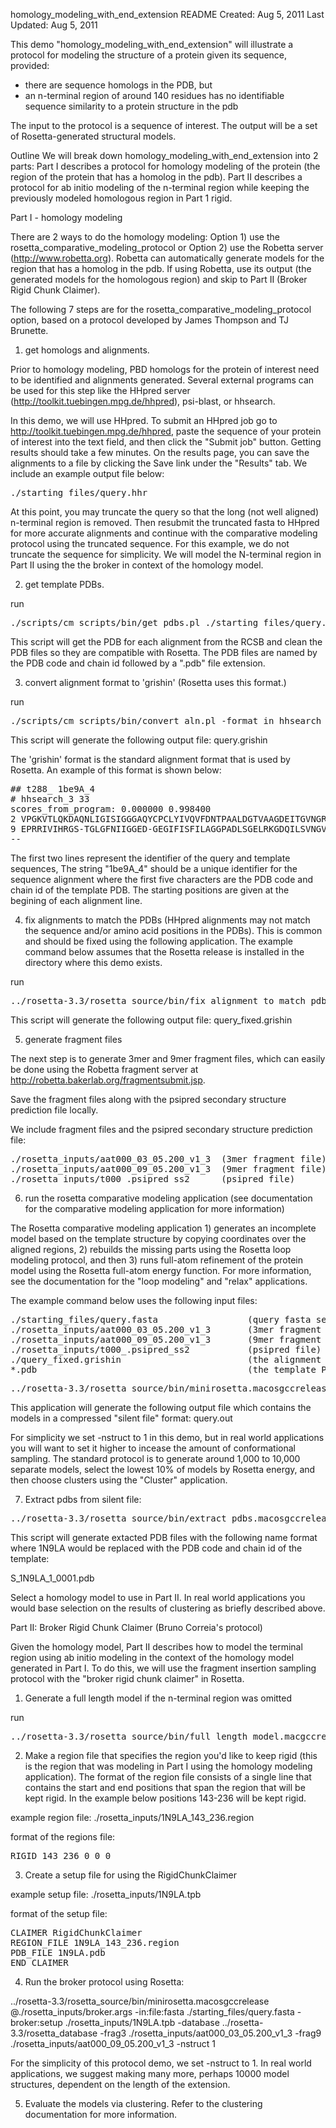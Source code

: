 homology_modeling_with_end_extension README
Created: Aug 5, 2011
Last Updated: Aug 5, 2011

This demo "homology_modeling_with_end_extension" will illustrate a protocol for modeling the structure of a protein given its sequence, provided:
- there are sequence homologs in the PDB, but
- an n-terminal region of around 140 residues has no identifiable sequence similarity to a protein structure in the pdb

The input to the protocol is a sequence of interest.  The output will be a set of Rosetta-generated structural models.

Outline
We will break down homology_modeling_with_end_extension into 2 parts:
Part I describes a protocol for homology modeling of the protein (the region of the protein that has a homolog in the pdb).
Part II describes a protocol for ab initio modeling of the n-terminal region while keeping the previously modeled homologous region in Part 1 rigid.

Part I - homology modeling

There are 2 ways to do the homology modeling:
Option 1) use the rosetta_comparative_modeling_protocol or
Option 2) use the Robetta server (http://www.robetta.org).  Robetta can automatically generate models for the region that has a homolog in the pdb. If using Robetta, use its output (the generated models for the homologous region) and skip to Part II (Broker Rigid Chunk Claimer).

The following 7 steps are for the rosetta_comparative_modeling_protocol option, based on a protocol developed by James Thompson and TJ Brunette.

1. get homologs and alignments.

Prior to homology modeling, PBD homologs for the protein of interest need to be identified and alignments generated.  Several external programs can be used for this step like the HHpred server (http://toolkit.tuebingen.mpg.de/hhpred), psi-blast, or hhsearch.

In this demo, we will use HHpred. To submit an HHpred job go to http://toolkit.tuebingen.mpg.de/hhpred, paste the sequence of your protein of interest into the text field, and then click the "Submit job" button. Getting results should take a few minutes. On the results page, you can save the alignments to a file by clicking the Save link under the "Results" tab. We include an example output file below:

<pre>
./starting_files/query.hhr
</pre>

At this point, you may truncate the query so that the long (not well aligned) n-terminal region is removed. Then resubmit the truncated fasta to HHpred for more accurate alignments and continue with the comparative modeling protocol using the truncated sequence. For this example, we do not truncate the sequence for simplicity.  We will model the N-terminal region in Part II using the the broker in context of the homology model.


2. get template PDBs.

run
<pre>
./scripts/cm_scripts/bin/get_pdbs.pl ./starting_files/query.hhr
</pre>

This script will get the PDB for each alignment from the RCSB and clean the PDB files so they are compatible with Rosetta. The PDB files are named by the PDB code and chain id followed by a ".pdb" file extension.


3. convert alignment format to 'grishin' (Rosetta uses this format.)

run
<pre>
./scripts/cm_scripts/bin/convert_aln.pl -format_in hhsearch -format_out grishin ./starting_files/query.hhr > query.grishin
</pre>

This script will generate the following output file:
query.grishin

The 'grishin' format is the standard alignment format that is used by Rosetta. An example of this format is shown below:

<pre>
## t288_ 1be9A_4
# hhsearch_3 33
scores_from_program: 0.000000 0.998400
2 VPGKVTLQKDAQNLIGISIGGGAQYCPCLYIVQVFDNTPAALDGTVAAGDEITGVNGRSIKGKTKVEVAKMIQEVKGEVTIHYNKLQ
9 EPRRIVIHRGS-TGLGFNIIGGED-GEGIFISFILAGGPADLSGELRKGDQILSVNGVDLRNASHEQAAIALKNAGQTVTIIAQYKP
--
</pre>

The first two lines represent the identifier of the query and template sequences, The string "1be9A_4" should be a unique identifier for the sequence alignment where the first five characters are the PDB code and chain id of the template PDB. The starting positions are given at the begining of each alignment line.


4. fix alignments to match the PDBs (HHpred alignments may not match the sequence and/or amino acid positions in the PDBs).  This is common and should be fixed using the following application. The example command below assumes that the Rosetta release is installed in the directory where this demo exists.

run
<pre>
../rosetta-3.3/rosetta_source/bin/fix_alignment_to_match_pdb.macosgccrelease -in:file:alignment query.grishin -cm:aln_format grishin -out:file:alignment query_fixed.grishin -database ../rosetta-3.3/rosetta_database -in:file:template_pdb *.pdb
</pre>

This script will generate the following output file:
query_fixed.grishin


5. generate fragment files

The next step is to generate 3mer and 9mer fragment files, which can easily be done using the Robetta fragment server at http://robetta.bakerlab.org/fragmentsubmit.jsp.

Save the fragment files along with the psipred secondary structure prediction file locally.

We include fragment files and the psipred secondary structure prediction file:

<pre>
./rosetta_inputs/aat000_03_05.200_v1_3  (3mer fragment file)
./rosetta_inputs/aat000_09_05.200_v1_3  (9mer fragment file)
./rosetta_inputs/t000_.psipred_ss2      (psipred file)
</pre>

6. run the rosetta comparative modeling application (see documentation for the comparative modeling application for more information)

The Rosetta comparative modeling application 1) generates an incomplete model based on the template structure by copying coordinates over the aligned regions, 2) rebuilds the missing parts using the Rosetta loop modeling protocol, and then 3) runs full-atom refinement of the protein model using the Rosetta full-atom energy function. For more information, see the documentation for the "loop modeling" and "relax" applications.

The example command below uses the following input files:

<pre>
./starting_files/query.fasta                 (query fasta sequence file)
./rosetta_inputs/aat000_03_05.200_v1_3       (3mer fragment file)
./rosetta_inputs/aat000_09_05.200_v1_3       (9mer fragment file)
./rosetta_inputs/t000_.psipred_ss2           (psipred file)
./query_fixed.grishin                        (the alignment file)
*.pdb                                        (the template PDB files)
</pre>

<pre>
../rosetta-3.3/rosetta_source/bin/minirosetta.macosgccrelease @./rosetta_inputs/comparative_modeling.args -loops:frag_files ./rosetta_inputs/aat000_09_05.200_v1_3 ./rosetta_inputs/aat000_03_05.200_v1_3 none -in:file:psipred_ss2 ./rosetta_inputs/t000_.psipred_ss2 -in:file:alignment ./rosetta_inputs/query_fixed.grishin -in:file:template_pdb *.pdb -database ../rosetta-3.3/rosetta_database -out:file:silent query.out -in:file:fasta ./starting_files/query.fasta -nstruct 1
</pre>

This application will generate the following output file which contains the models in a compressed "silent file" format:
query.out

For simplicity we set -nstruct to 1 in this demo, but in real world applications you will want to set it higher to incease the amount of conformational sampling. The standard protocol is to generate around 1,000 to 10,000 separate models, select the lowest 10% of models by Rosetta energy, and then choose clusters using the "Cluster" application.


7. Extract pdbs from silent file:

<pre>
../rosetta-3.3/rosetta_source/bin/extract_pdbs.macosgccrelease -in:file:fullatom -in:file:silent query.out -database ../rosetta-3.3/rosetta_database
</pre>

This script will generate extacted PDB files with the following name format where 1N9LA would be replaced with the PDB code and chain id of the template:

S_1N9LA_1_0001.pdb


Select a homology model to use in Part II. In real world applications you would base selection on the results of clustering as briefly described above.


Part II: Broker Rigid Chunk Claimer (Bruno Correia's protocol)

Given the homology model, Part II describes how to model the terminal region using ab initio modeling in the context of the homology model generated in Part I.  To do this, we will use the fragment insertion sampling protocol with the "broker rigid chunk claimer" in Rosetta.

1. Generate a full length model if the n-terminal region was omitted

run
<pre>
../rosetta-3.3/rosetta_source/bin/full_length_model.macgccrelease -in:file:fasta ./starting_files/query.seq -loops:frag_files ./rosetta_inputs/aat000_09_05.200_v1_3 ./rosetta_inputs/aat000_03_05.200_v1_3 none -loops:frag_sizes 9 3 1 -in:file:s S_1N9LA_1_0001.pdb
</pre>

2. Make a region file that specifies the region you'd like to keep rigid (this is the region that was modeling in Part I using the homology modeling application). The format of the region file consists of a single line that contains the start and end positions that span the region that will be kept rigid.  In the example below positions 143-236 will be kept rigid.

example region file:
./rosetta_inputs/1N9LA_143_236.region

format of the regions file:
<pre>
RIGID 143 236 0 0 0
</pre>

3. Create a setup file for using the RigidChunkClaimer

example setup file:
./rosetta_inputs/1N9LA.tpb

format of the setup file:
<pre>
CLAIMER RigidChunkClaimer
REGION_FILE 1N9LA_143_236.region
PDB_FILE 1N9LA.pdb
END_CLAIMER
</pre>

4. Run the broker protocol using Rosetta:

../rosetta-3.3/rosetta_source/bin/minirosetta.macosgccrelease @./rosetta_inputs/broker.args -in:file:fasta ./starting_files/query.fasta -broker:setup ./rosetta_inputs/1N9LA.tpb -database ../rosetta-3.3/rosetta_database -frag3 ./rosetta_inputs/aat000_03_05.200_v1_3 -frag9 ./rosetta_inputs/aat000_09_05.200_v1_3 -nstruct 1

For the simplicity of this protocol demo, we set -nstruct to 1. In real world applications, we suggest making many more, perhaps 10000 model structures, dependent on the length of the extension.

5. Evaluate the models via clustering.  Refer to the clustering documentation for more information.





